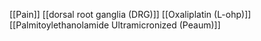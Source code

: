[[Pain]]
[[dorsal root ganglia (DRG)]]
[[Oxaliplatin (L-ohp)]]
[[Palmitoylethanolamide Ultramicronized (Peaum)]]
